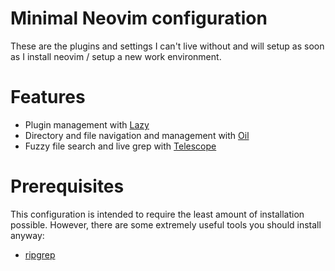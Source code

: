 # Minimal Neovim configuration

These are the plugins and settings I can't live without and will setup as soon as I install neovim / setup a new work environment.

# Features

- Plugin management with [Lazy](https://github.com/folke/lazy.nvim)
- Directory and file navigation and management with [Oil](https://github.com/stevearc/oil.nvim)
- Fuzzy file search and live grep with [Telescope](https://github.com/nvim-telescope/telescope.nvim)

# Prerequisites

This configuration is intended to require the least amount of installation possible.  However, there are some extremely useful tools you should install anyway:

- [ripgrep](https://github.com/BurntSushi/ripgrep)
